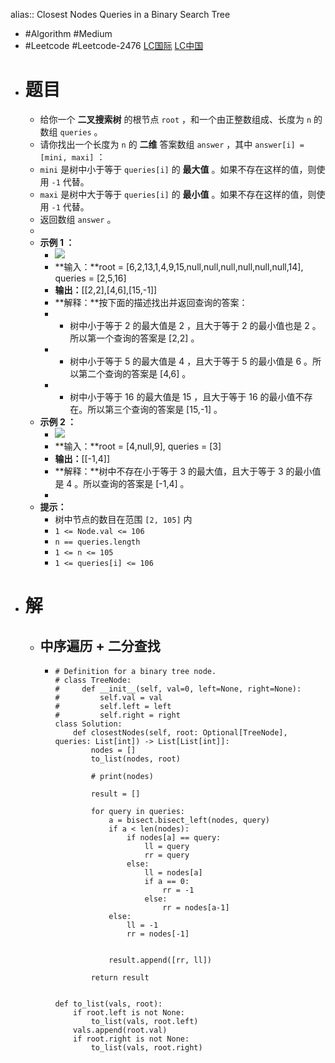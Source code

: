 alias:: Closest Nodes Queries in a Binary Search Tree

- #Algorithm #Medium
- #Leetcode #Leetcode-2476 [LC国际](https://leetcode.com/problems/closest-nodes-queries-in-a-binary-search-tree/) [LC中国](https://leetcode.cn/problems/closest-nodes-queries-in-a-binary-search-tree/)
- # 题目
	- 给你一个 **二叉搜索树** 的根节点 `root` ，和一个由正整数组成、长度为 `n` 的数组 `queries` 。
	- 请你找出一个长度为 `n` 的 **二维** 答案数组 `answer` ，其中 `answer[i] = [mini, maxi]` ：
	- `mini` 是树中小于等于 `queries[i]` 的 **最大值** 。如果不存在这样的值，则使用 `-1` 代替。
	- `maxi` 是树中大于等于 `queries[i]` 的 **最小值** 。如果不存在这样的值，则使用 `-1` 代替。
	- 返回数组 `answer` 。
	-
	- **示例 1 ：**
		- ![](https://assets.leetcode.com/uploads/2022/09/28/bstreeedrawioo.png)
		- **输入：**root = [6,2,13,1,4,9,15,null,null,null,null,null,null,14], queries = [2,5,16]
		- **输出：**[[2,2],[4,6],[15,-1]]
		- **解释：**按下面的描述找出并返回查询的答案：
		- - 树中小于等于 2 的最大值是 2 ，且大于等于 2 的最小值也是 2 。所以第一个查询的答案是 [2,2] 。
		- - 树中小于等于 5 的最大值是 4 ，且大于等于 5 的最小值是 6 。所以第二个查询的答案是 [4,6] 。
		- - 树中小于等于 16 的最大值是 15 ，且大于等于 16 的最小值不存在。所以第三个查询的答案是 [15,-1] 。
	- **示例 2 ：**
		- ![](https://assets.leetcode.com/uploads/2022/09/28/bstttreee.png)
		- **输入：**root = [4,null,9], queries = [3]
		- **输出：**[[-1,4]]
		- **解释：**树中不存在小于等于 3 的最大值，且大于等于 3 的最小值是 4 。所以查询的答案是 [-1,4] 。
		-
	- **提示：**
		- 树中节点的数目在范围 `[2, 105]` 内
		- `1 <= Node.val <= 106`
		- `n == queries.length`
		- `1 <= n <= 105`
		- `1 <= queries[i] <= 106`
- # 解
	- ## 中序遍历 + 二分查找
		- ```python3
		  # Definition for a binary tree node.
		  # class TreeNode:
		  #     def __init__(self, val=0, left=None, right=None):
		  #         self.val = val
		  #         self.left = left
		  #         self.right = right
		  class Solution:
		      def closestNodes(self, root: Optional[TreeNode], queries: List[int]) -> List[List[int]]:
		          nodes = []
		          to_list(nodes, root)
		          
		          # print(nodes)
		          
		          result = []
		          
		          for query in queries:
		              a = bisect.bisect_left(nodes, query)
		              if a < len(nodes):
		                  if nodes[a] == query:
		                      ll = query
		                      rr = query
		                  else:
		                      ll = nodes[a]
		                      if a == 0:
		                          rr = -1
		                      else:
		                          rr = nodes[a-1]
		              else:
		                  ll = -1
		                  rr = nodes[-1]
		                  
		              
		              result.append([rr, ll])
		          
		          return result
		          
		          
		  def to_list(vals, root):
		      if root.left is not None:
		          to_list(vals, root.left)
		      vals.append(root.val)
		      if root.right is not None:
		          to_list(vals, root.right)
		      
		  ```